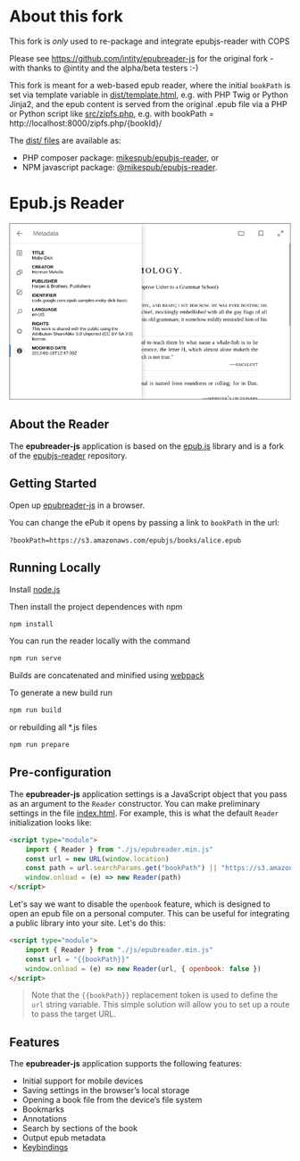 About this fork
================================

This fork is *only* used to re-package and integrate epubjs-reader with COPS

Please see https://github.com/intity/epubreader-js for the original fork - with thanks to @intity and the alpha/beta testers :-)

This fork is meant for a web-based epub reader, where the initial `bookPath` is set via template variable in [dist/template.html](dist/template.html), e.g. with PHP Twig or Python Jinja2, and the epub content is served from the original .epub file via a PHP or Python script like [src/zipfs.php](src/zipfs.php), e.g. with bookPath = http://localhost:8000/zipfs.php/{bookId}/

The [dist/ files](dist/) are available as:
* PHP composer package: [mikespub/epubjs-reader](https://packagist.org/packages/mikespub/epubjs-reader), or
* NPM javascript package: [@mikespub/epubjs-reader](https://www.npmjs.com/package/@mikespub/epubjs-reader).

Epub.js Reader
================================

![UI](demo-ui.png)

## About the Reader

The **epubreader-js** application is based on the [epub.js](https://github.com/futurepress/epub.js) library and is a fork of the [epubjs-reader](https://github.com/futurepress/epubjs-reader) repository.

## Getting Started

Open up [epubreader-js](https://intity.github.io/epubreader-js/) in a browser.

You can change the ePub it opens by passing a link to `bookPath` in the url:

`?bookPath=https://s3.amazonaws.com/epubjs/books/alice.epub`

## Running Locally

Install [node.js](https://nodejs.org/en/)

Then install the project dependences with npm

```javascript
npm install
```

You can run the reader locally with the command

```javascript
npm run serve
```

Builds are concatenated and minified using [webpack](https://github.com/webpack/webpack)

To generate a new build run

```javascript
npm run build
```

or rebuilding all *.js files

```javascript
npm run prepare
```

## Pre-configuration

The **epubreader-js** application settings is a JavaScript object that you pass as an argument to the `Reader` constructor. You can make preliminary settings in the file [index.html](dist/index.html). For example, this is what the default `Reader` initialization looks like:

```html
<script type="module">
    import { Reader } from "./js/epubreader.min.js"
    const url = new URL(window.location)
    const path = url.searchParams.get("bookPath") || "https://s3.amazonaws.com/moby-dick/"
    window.onload = (e) => new Reader(path)
</script>
```

Let's say we want to disable the `openbook` feature, which is designed to open an epub file on a personal computer. This can be useful for integrating a public library into your site. Let's do this:

```html
<script type="module">
    import { Reader } from "./js/epubreader.min.js"
    const url = "{{bookPath}}"
    window.onload = (e) => new Reader(url, { openbook: false })
</script>
```

> Note that the `{{bookPath}}` replacement token is used to define the `url` string variable. This simple solution will allow you to set up a route to pass the target URL.

## Features

The **epubreader-js** application supports the following features:

- Initial support for mobile devices
- Saving settings in the browser’s local storage
- Opening a book file from the device’s file system
- Bookmarks
- Annotations
- Search by sections of the book
- Output epub metadata
- [Keybindings](docs/keybindings.md)
